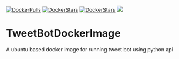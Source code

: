 [![DockerPulls](https://img.shields.io/docker/pulls/avikdatta/tweetbotdockerimage.svg)](https://registry.hub.docker.com/u/avikdatta/tweetbotdockerimage/)
[![DockerStars](https://img.shields.io/docker/stars/avikdatta/tweetbotdockerimage.svg)](https://registry.hub.docker.com/u/avikdatta/tweetbotdockerimage/)
[![DockerStars](https://img.shields.io/docker/automated/avikdatta/tweetbotdockerimage.svg)](https://registry.hub.docker.com/u/avikdatta/tweetbotdockerimage/)
[![](https://images.microbadger.com/badges/image/avikdatta/tweetbotdockerimage.svg)](https://microbadger.com/images/avikdatta/tweetbotdockerimage)
# TweetBotDockerImage
A ubuntu based docker image for running tweet bot using python api
